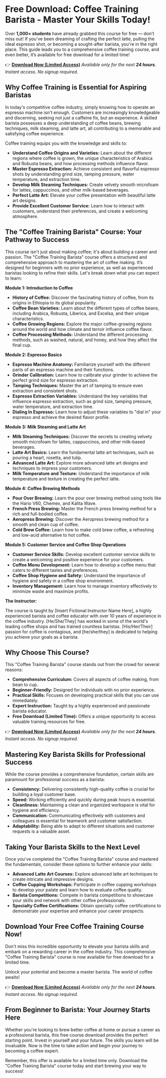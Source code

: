 # Free Download: Coffee Training Barista - Master Your Skills Today!

Over **1,000+ students** have already grabbed this course for free — don’t miss out! If you've been dreaming of crafting the perfect latte, pulling the ideal espresso shot, or becoming a sought-after barista, you're in the right place. This guide leads you to a comprehensive coffee training course, and even better, it’s available for free download for a limited time!

👉 [**Download Now (Limited Access)**](https://udemywork.com/coffee-training-barista)
_Available only for the next **24 hours**. Instant access. No signup required._

## Why Coffee Training is Essential for Aspiring Baristas

In today's competitive coffee industry, simply knowing how to operate an espresso machine isn't enough. Customers are increasingly knowledgeable and discerning, seeking not just a caffeine fix, but an experience. A skilled barista possesses a deep understanding of coffee beans, brewing techniques, milk steaming, and latte art, all contributing to a memorable and satisfying coffee experience.

Coffee training equips you with the knowledge and skills to:

*   **Understand Coffee Origins and Varieties:** Learn about the different regions where coffee is grown, the unique characteristics of Arabica and Robusta beans, and how processing methods influence flavor.
*   **Master Espresso Extraction:** Achieve consistent and flavorful espresso shots by understanding grind size, tamping pressure, water temperature, and extraction time.
*   **Develop Milk Steaming Techniques:** Create velvety smooth microfoam for lattes, cappuccinos, and other milk-based beverages.
*   **Perfect Latte Art:** Elevate your coffee presentation with beautiful latte art designs.
*   **Provide Excellent Customer Service:** Learn how to interact with customers, understand their preferences, and create a welcoming atmosphere.

## The "Coffee Training Barista" Course: Your Pathway to Success

This course isn't just about making coffee; it's about building a career and passion. The "Coffee Training Barista" course offers a structured and comprehensive approach to mastering the art of coffee making. It’s designed for beginners with no prior experience, as well as experienced baristas looking to refine their skills. Let's break down what you can expect to learn:

**Module 1: Introduction to Coffee**

*   **History of Coffee:** Discover the fascinating history of coffee, from its origins in Ethiopia to its global popularity.
*   **Coffee Bean Varieties:** Learn about the different types of coffee beans, including Arabica, Robusta, Liberica, and Excelsa, and their unique characteristics.
*   **Coffee Growing Regions:** Explore the major coffee-growing regions around the world and how climate and terroir influence coffee flavor.
*   **Coffee Processing Methods:** Understand the different processing methods, such as washed, natural, and honey, and how they affect the final cup.

**Module 2: Espresso Basics**

*   **Espresso Machine Anatomy:** Familiarize yourself with the different parts of an espresso machine and their functions.
*   **Grinder Calibration:** Learn how to calibrate your grinder to achieve the perfect grind size for espresso extraction.
*   **Tamping Techniques:** Master the art of tamping to ensure even extraction and consistent shots.
*   **Espresso Extraction Variables:** Understand the key variables that influence espresso extraction, such as grind size, tamping pressure, water temperature, and extraction time.
*   **Dialing In Espresso:** Learn how to adjust these variables to "dial in" your espresso and achieve the desired flavor profile.

**Module 3: Milk Steaming and Latte Art**

*   **Milk Steaming Techniques:** Discover the secrets to creating velvety smooth microfoam for lattes, cappuccinos, and other milk-based beverages.
*   **Latte Art Basics:** Learn the fundamental latte art techniques, such as pouring a heart, rosetta, and tulip.
*   **Advanced Latte Art:** Explore more advanced latte art designs and techniques to impress your customers.
*   **Milk Temperature and Texture:** Understand the importance of milk temperature and texture in creating the perfect latte.

**Module 4: Coffee Brewing Methods**

*   **Pour Over Brewing:** Learn the pour over brewing method using tools like the Hario V60, Chemex, and Kalita Wave.
*   **French Press Brewing:** Master the French press brewing method for a rich and full-bodied coffee.
*   **Aeropress Brewing:** Discover the Aeropress brewing method for a smooth and clean cup of coffee.
*   **Cold Brew Coffee:** Learn how to make cold brew coffee, a refreshing and low-acid alternative to hot coffee.

**Module 5: Customer Service and Coffee Shop Operations**

*   **Customer Service Skills:** Develop excellent customer service skills to create a welcoming and positive experience for your customers.
*   **Coffee Menu Development:** Learn how to develop a coffee menu that caters to different tastes and preferences.
*   **Coffee Shop Hygiene and Safety:** Understand the importance of hygiene and safety in a coffee shop environment.
*   **Inventory Management:** Learn how to manage inventory effectively to minimize waste and maximize profits.

**The Instructor:**

The course is taught by [Insert Fictional Instructor Name Here], a highly experienced barista and coffee educator with over 10 years of experience in the coffee industry. [He/She/They] has worked in some of the world's leading coffee shops and has trained countless baristas. [His/Her/Their] passion for coffee is contagious, and [he/she/they] is dedicated to helping you achieve your goals as a barista.

## Why Choose This Course?

This "Coffee Training Barista" course stands out from the crowd for several reasons:

*   **Comprehensive Curriculum:** Covers all aspects of coffee making, from bean to cup.
*   **Beginner-Friendly:** Designed for individuals with no prior experience.
*   **Practical Skills:** Focuses on developing practical skills that you can use immediately.
*   **Expert Instruction:** Taught by a highly experienced and passionate barista educator.
*   **Free Download (Limited Time):** Offers a unique opportunity to access valuable training resources for free.

👉 [**Download Now (Limited Access)**](https://udemywork.com/coffee-training-barista)
_Available only for the next **24 hours**. Instant access. No signup required._

## Mastering Key Barista Skills for Professional Success

While the course provides a comprehensive foundation, certain skills are paramount for professional success as a barista:

*   **Consistency:** Delivering consistently high-quality coffee is crucial for building a loyal customer base.
*   **Speed:** Working efficiently and quickly during peak hours is essential.
*   **Cleanliness:** Maintaining a clean and organized workspace is vital for hygiene and efficiency.
*   **Communication:** Communicating effectively with customers and colleagues is essential for teamwork and customer satisfaction.
*   **Adaptability:** Being able to adapt to different situations and customer requests is a valuable asset.

## Taking Your Barista Skills to the Next Level

Once you've completed the "Coffee Training Barista" course and mastered the fundamentals, consider these options to further enhance your skills:

*   **Advanced Latte Art Courses:** Explore advanced latte art techniques to create intricate and impressive designs.
*   **Coffee Cupping Workshops:** Participate in coffee cupping workshops to develop your palate and learn how to evaluate coffee quality.
*   **Barista Competitions:** Compete in barista competitions to showcase your skills and network with other coffee professionals.
*   **Specialty Coffee Certifications:** Obtain specialty coffee certifications to demonstrate your expertise and enhance your career prospects.

## Download Your Free Coffee Training Course Now!

Don't miss this incredible opportunity to elevate your barista skills and embark on a rewarding career in the coffee industry. This comprehensive "Coffee Training Barista" course is now available for free download for a limited time.

Unlock your potential and become a master barista. The world of coffee awaits!

👉 [**Download Now (Limited Access)**](https://udemywork.com/coffee-training-barista)
_Available only for the next **24 hours**. Instant access. No signup required._

## From Beginner to Barista: Your Journey Starts Here

Whether you're looking to brew better coffee at home or pursue a career as a professional barista, this free course download provides the perfect starting point. Invest in yourself and your future. The skills you learn will be invaluable. Now is the time to take action and begin your journey to becoming a coffee expert.

Remember, this offer is available for a limited time only. Download the "Coffee Training Barista" course today and start brewing your way to success!
